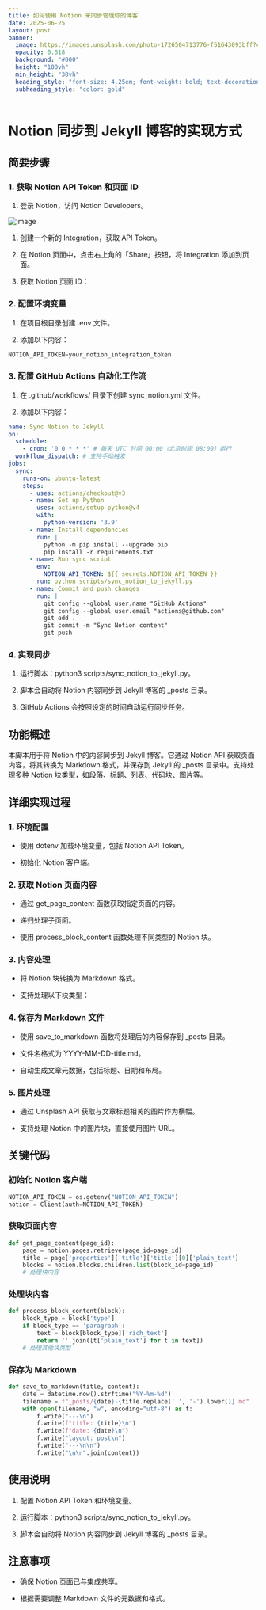 ```yaml
---
title: 如何使用 Notion 来同步管理你的博客
date: 2025-06-25
layout: post
banner:
  image: https://images.unsplash.com/photo-1726504713776-f51643093bff?crop=entropy&cs=tinysrgb&fit=max&fm=jpg&ixid=M3w2OTIwMzJ8MHwxfHJhbmRvbXx8fHx8fHx8fDE3NTA4NDcwNzl8&ixlib=rb-4.1.0&q=80&w=1080
  opacity: 0.618
  background: "#000"
  height: "100vh"
  min_height: "38vh"
  heading_style: "font-size: 4.25em; font-weight: bold; text-decoration: underline"
  subheading_style: "color: gold"
---
```


# Notion 同步到 Jekyll 博客的实现方式

## 简要步骤

### 1. 获取 Notion API Token 和页面 ID

1. 登录 Notion，访问 Notion Developers。

![image](https://prod-files-secure.s3.us-west-2.amazonaws.com/a7a0cc5a-89b9-4cda-8686-1fba0ca52f40/d19c1afe-dea5-4312-9333-786b0ba83054/image.png?X-Amz-Algorithm=AWS4-HMAC-SHA256&X-Amz-Content-Sha256=UNSIGNED-PAYLOAD&X-Amz-Credential=ASIAZI2LB466YSSXOZCJ%2F20250625%2Fus-west-2%2Fs3%2Faws4_request&X-Amz-Date=20250625T102438Z&X-Amz-Expires=3600&X-Amz-Security-Token=IQoJb3JpZ2luX2VjEEoaCXVzLXdlc3QtMiJHMEUCIEnYJnbzK%2BdwKTTrb4fBrBd9TqzxRDJUto0fuIhXvUzKAiEA7%2FETdHk7h3edM%2B%2B%2F6AOeECdjLKtMqw1kWq3v6gO4nb4q%2FwMIQxAAGgw2Mzc0MjMxODM4MDUiDMqNVsadAAz%2BEubB7yrcA620kpjWmQUnK9GjwSwaigM3bCqeDKvJtEb%2BNaOKk3D6NM%2FOerVIU7hfnt0r9vD5J1hMwZ7WVzO8nzsbl4r74hc4OIkFmrMcOm8o84YAy3u1BOQvMoO4HPDKyopHTGL%2F4y5W6qC27cGtiaaD86An9TdQXsF4ZhGmvM0OA9inykKChX6z2a%2F%2BfxflooToFuZhdyL55Kr5QTYvjiRPaU%2FLIhiqp32iChL9R05oU9ToYyp%2FoAdFs4cm5MpEH90bhqUMdS2MbJn3Y5IZpiYdXDsTb%2F9WWKU07OVLLTr%2FN9DsSWkTfpVR0mFWEqbMWCUj35dsF7NGhJkbKYvvSzwI88sG82Ah5NeU0wf8T0VH%2BZpGMCqWGWbNMI0r%2BiwNLcwz3vBPAjypOyWsEWvr1tI9NztLBsG0ny5zLa5vU2Q5yRsWVheaNpSqucJISurkRBQ3EbP6nJZcSSwuYXfD%2FJSBE4PH2AVqoyv%2FNOL7Tm%2BKs8a13f7Ie2vkItBqPUSQQ%2FAvEceYL9TdN%2B4%2Fx5BqEUwOWGgovZykvIeB9nfdgjEtoS97LJGIYscgwbkJpIKH%2FpnueAVUOwlY7YeoThDBo8%2Bpf4yoGRmX503UhH0bJRCOkZ4YA5RTtWAZHXH51J0isj8MMKOQ78IGOqUBfCjiB0UHzoqA1ZrmUMof%2BwBVcoNN%2F6exuEwE9qhmBtKMsWZF4AAqrWUjNVDvUJ6Qu0iIolhpUQtfdVlO7F9SPYe6dBPpBwU6hB7FujAZvdZ2rJb%2Fx4FzZKdUkP4RqxVxOVtLMQJ92KYfbB%2F02h7P%2B7VmKT%2Fr1%2FPtEm44o12SSWXIbSDaj7dSMAkZDluSttkX4WsqkOPX8KGSIg1pi%2BzjnECetMaL&X-Amz-Signature=7ea3ab81b708004da7bc220b8742972ff4f7607cded01127203fe1753d25bb16&X-Amz-SignedHeaders=host&x-amz-checksum-mode=ENABLED&x-id=GetObject)

1. 创建一个新的 Integration，获取 API Token。

1. 在 Notion 页面中，点击右上角的「Share」按钮，将 Integration 添加到页面。

1. 获取 Notion 页面 ID：


### 2. 配置环境变量

1. 在项目根目录创建 .env 文件。

1. 添加以下内容：

```javascript
NOTION_API_TOKEN=your_notion_integration_token
```

### 3. 配置 GitHub Actions 自动化工作流

1. 在 .github/workflows/ 目录下创建 sync_notion.yml 文件。

1. 添加以下内容：

```yaml
name: Sync Notion to Jekyll
on:
  schedule:
    - cron: '0 0 * * *' # 每天 UTC 时间 00:00（北京时间 08:00）运行
  workflow_dispatch: # 支持手动触发
jobs:
  sync:
    runs-on: ubuntu-latest
    steps:
      - uses: actions/checkout@v3
      - name: Set up Python
        uses: actions/setup-python@v4
        with:
          python-version: '3.9'
      - name: Install dependencies
        run: |
          python -m pip install --upgrade pip
          pip install -r requirements.txt
      - name: Run sync script
        env:
          NOTION_API_TOKEN: ${{ secrets.NOTION_API_TOKEN }}
        run: python scripts/sync_notion_to_jekyll.py
      - name: Commit and push changes
        run: |
          git config --global user.name "GitHub Actions"
          git config --global user.email "actions@github.com"
          git add .
          git commit -m "Sync Notion content"
          git push
```

### 4. 实现同步

1. 运行脚本：python3 scripts/sync_notion_to_jekyll.py。

1. 脚本会自动将 Notion 内容同步到 Jekyll 博客的 _posts 目录。

1. GitHub Actions 会按照设定的时间自动运行同步任务。

## 功能概述

本脚本用于将 Notion 中的内容同步到 Jekyll 博客。它通过 Notion API 获取页面内容，将其转换为 Markdown 格式，并保存到 Jekyll 的 _posts 目录中。支持处理多种 Notion 块类型，如段落、标题、列表、代码块、图片等。

## 详细实现过程

### 1. 环境配置

- 使用 dotenv 加载环境变量，包括 Notion API Token。

- 初始化 Notion 客户端。

### 2. 获取 Notion 页面内容

- 通过 get_page_content 函数获取指定页面的内容。

- 递归处理子页面。

- 使用 process_block_content 函数处理不同类型的 Notion 块。

### 3. 内容处理

- 将 Notion 块转换为 Markdown 格式。

- 支持处理以下块类型：


### 4. 保存为 Markdown 文件

- 使用 save_to_markdown 函数将处理后的内容保存到 _posts 目录。

- 文件名格式为 YYYY-MM-DD-title.md。

- 自动生成文章元数据，包括标题、日期和布局。

### 5. 图片处理

- 通过 Unsplash API 获取与文章标题相关的图片作为横幅。

- 支持处理 Notion 中的图片块，直接使用图片 URL。

## 关键代码

### 初始化 Notion 客户端

```python
NOTION_API_TOKEN = os.getenv("NOTION_API_TOKEN")
notion = Client(auth=NOTION_API_TOKEN)
```

### 获取页面内容

```python
def get_page_content(page_id):
    page = notion.pages.retrieve(page_id=page_id)
    title = page['properties']['title']['title'][0]['plain_text']
    blocks = notion.blocks.children.list(block_id=page_id)
    # 处理块内容
```

### 处理块内容

```python
def process_block_content(block):
    block_type = block['type']
    if block_type == 'paragraph':
        text = block[block_type]['rich_text']
        return ''.join([t['plain_text'] for t in text])
    # 处理其他块类型
```

### 保存为 Markdown

```python
def save_to_markdown(title, content):
    date = datetime.now().strftime("%Y-%m-%d")
    filename = f"_posts/{date}-{title.replace(' ', '-').lower()}.md"
    with open(filename, "w", encoding="utf-8") as f:
        f.write("---\n")
        f.write(f"title: {title}\n")
        f.write(f"date: {date}\n")
        f.write("layout: post\n")
        f.write("---\n\n")
        f.write("\n\n".join(content))
```

## 使用说明

1. 配置 Notion API Token 和环境变量。

1. 运行脚本：python3 scripts/sync_notion_to_jekyll.py。

1. 脚本会自动将 Notion 内容同步到 Jekyll 博客的 _posts 目录。

## 注意事项

- 确保 Notion 页面已与集成共享。

- 根据需要调整 Markdown 文件的元数据和格式。